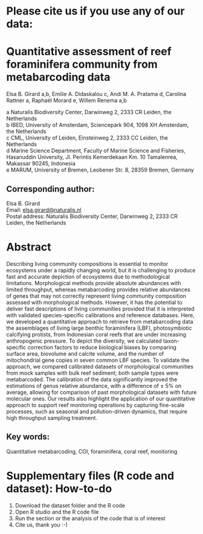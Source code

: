 # Please cite us if you use any of our data: 


# Quantitative assessment of reef foraminifera community from metabarcoding data

Elsa B. Girard a,b, Emilie A. Didaskalou c, Andi M. A. Pratama d, Carolina Rattner a, Raphaël Morard e, Willem Renema a,b


a Naturalis Biodiversity Center, Darwinweg 2, 2333 CR Leiden, the Netherlands\
b IBED, University of Amsterdam, Sciencepark 904, 1098 XH Amsterdam, the Netherlands\
c CML, University of Leiden, Einsteinweg 2, 2333 CC Leiden, the Netherlands\
d Marine Science Department, Faculty of Marine Science and Fisheries, Hasanuddin University, Jl. Perintis Kemerdekaan Km. 10 Tamalenrea, Makassar 90245, Indonesia\
e MARUM, University of Bremen, Leobener Str. 8, 28359 Bremen, Germany


## Corresponding author: 
Elsa B. Girard\
Email: elsa.girard@naturalis.nl\
Postal address: Naturalis Biodiversity Center, Darwinweg 2, 2333 CR Leiden, the Netherlands


# Abstract

Describing living community compositions is essential to monitor ecosystems under a rapidly changing world, but it is challenging to produce fast and accurate depiction of ecosystems due to methodological limitations. Morphological methods provide absolute abundances with limited throughput, whereas metabarcoding provides relative abundances of genes that may not correctly represent living community composition assessed with morphological methods. However, it has the potential to deliver fast descriptions of living communities provided that it is interpreted with validated species-specific calibrations and reference databases. Here, we developed a quantitative approach to retrieve from metabarcoding data the assemblages of living large benthic foraminifera (LBF), photosymbiotic calcifying protists, from Indonesian coral reefs that are under increasing anthropogenic pressure. To depict the diversity, we calculated taxon-specific correction factors to reduce biological biases by comparing surface area, biovolume and calcite volume, and the number of mitochondrial gene copies in seven common LBF species. To validate the approach, we compared calibrated datasets of morphological communities from mock samples with bulk reef sediment; both sample types were metabarcoded. The calibration of the data significantly improved the estimations of genus relative abundance, with a difference of ± 5% on average, allowing for comparison of past morphological datasets with future molecular ones. Our results also highlight the application of our quantitative approach to support reef monitoring operations by capturing fine-scale processes, such as seasonal and pollution-driven dynamics, that require high throughput sampling treatment.


## Key words: 
Quantitative metabarcoding, COI, foraminifera, coral reef, monitoring

# Supplementary files (R code and dataset): How-to-do
1. Download the dataset folder and the R code
2. Open R studio and the R code file
3. Run the section or the analysis of the code that is of interest
4. Cite us, thank you :-)
